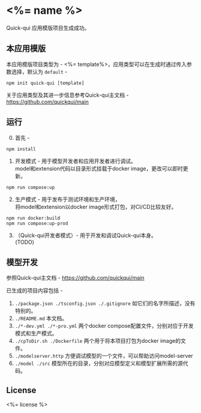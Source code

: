 # <%= name %>

Quick-qui 应用模版项目生成成功。

## 本应用模版

本应用模版项目类型为 - <%= template%>，应用类型可以在生成时通过传入参数选择，默认为 `default` - 
```
npm init quick-qui [template]
```

关于应用类型及其进一步信息参考Quick-qui主文档 - https://github.com/quickqui/main  

## 运行
0. 首先 - 
```
npm install
```
1. 开发模式 - 用于模型开发者和应用开发者进行调试。  
model和extension代码以目录形式挂载于docker image，更改可以即时更新。
```
npm run compose:up
```
2. 生产模式 - 用于发布于测试环境和生产环境，  
将model和extension以docker image形式打包，对CI/CD比较友好。
```
npm run docker:build
npm run compose:up-prod
```

3. （Quick-qui开发者模式）- 用于开发和调试Quick-qui本身。  
(TODO)


## 模型开发

参照Quick-qui主文档 - https://github.com/quickqui/main 

已生成的项目内容包括 -

1. `./package.json ./tsconfig.json ./.gitignore` 如它们的名字所描述，没有特别的。
1. `./README.md` 本文档。
2. `./*-dev.yml ./*-pro.yml` 两个docker compose配置文件，分别对应于开发模式和生产模式。
3. `./cpToDir.sh ./Dockerfile` 两个用于将本项目打包为docker image的文件。
4. `./modelserver.http` 方便调试模型的一个文件，可以帮助访问model-server
5. `./model ./src` 模型所在的目录，分别对应模型定义和模型扩展所需的源代码。


## License

<%= license %>